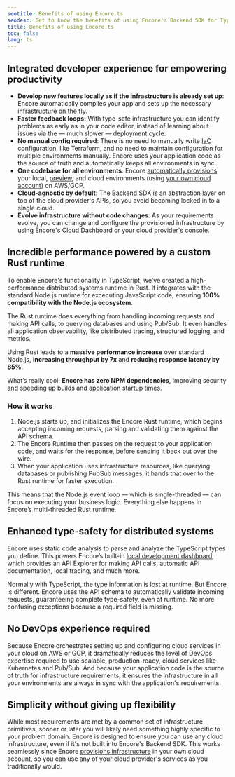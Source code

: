 ```yaml
---
seotitle: Benefits of using Encore.ts
seodesc: Get to know the benefits of using Encore's Backend SDK for TypeScript to build cloud-native backend applications.
title: Benefits of using Encore.ts
toc: false
lang: ts
---
```


## Integrated developer experience for empowering productivity

- **Develop new features locally as if the infrastructure is already set up**: Encore automatically compiles your app and sets up the necessary infrastructure on the fly.
- **Faster feedback loops:** With type-safe infrastructure you can identify problems as early as in your code editor, instead of learning about issues via the — much slower — deployment cycle.
- **No manual config required**: There is no need to manually write [IaC](/resources/infrastructure-as-code) configuration, like Terraform, and no need to maintain configuration for multiple environments manually. Encore uses your application code as the source of truth and automatically keeps all environments in sync.
- **One codebase for all environments**: Encore [automatically provisions](/docs/deploy/infra) your local, [preview](/docs/deploy/preview-environments), and cloud environments (using [your own cloud account](/docs/deploy/own-cloud)) on AWS/GCP.
- **Cloud-agnostic by default**: The Backend SDK is an abstraction layer on top of the cloud provider's APIs, so you avoid becoming locked in to a single cloud.
- **Evolve infrastructure without code changes**: As your requirements evolve, you can change and configure the provisioned infrastructure by using Encore's Cloud Dashboard or your cloud provider's console.
  
## Incredible performance powered by a custom Rust runtime

To enable Encore's functionality in TypeScript, we’ve created a high-performance distributed systems runtime in Rust.
It integrates with the standard Node.js runtime for excecuting JavaScript code, ensuring **100% compatibility with the Node.js ecosystem**.

The Rust runtime does everything from handling incoming requests and making API calls, to querying databases and using Pub/Sub.
It even handles all application observability, like distributed tracing, structured logging, and metrics.

Using Rust leads to a **massive performance increase** over standard Node.js, **increasing throughput by 7x** and **reducing response latency by 85%**.

What’s really cool: **Encore has zero NPM dependencies**, improving security and speeding up builds and application startup times.

### How it works

1. Node.js starts up, and initializes the Encore Rust runtime, which begins accepting incoming requests, parsing and validating them against the API schema.
2. The Encore Runtime then passes on the request to your application code, and waits for the response, before sending it back out over the wire.
3. When your application uses infrastructure resources, like querying databases or publishing PubSub messages, it hands that over to the Rust runtime for faster execution.

This means that the Node.js event loop — which is single-threaded — can focus on executing your business logic. Everything else happens in Encore’s multi-threaded Rust runtime.

## Enhanced type-safety for distributed systems

Encore uses static code analysis to parse and analyze the TypeScript types you define.
This powers Encore’s built-in [local development dashboard](/docs/observability/dev-dash), which provides an API Explorer for making API calls, automatic API documentation, local tracing, and much more.

Normally with TypeScript, the type information is lost at runtime. But Encore is different.
Encore uses the API schema to automatically validate incoming requests, guaranteeing complete type-safety, even at runtime.
No more confusing exceptions because a required field is missing.

## No DevOps experience required

Because Encore orchestrates setting up and configuring cloud services in your cloud on AWS or GCP, it dramatically reduces the level of DevOps expertise required to use scalable, production-ready, cloud services like Kubernetes and Pub/Sub. And because your application code is the source of truth for infrastructure requirements, it ensures the infrastructure in all your environments are always in sync with the application's requirements.

## Simplicity without giving up flexibility

While most requirements are met by a common set of infrastructure primitives, sooner or later you will likely need something highly specific to your problem domain. Encore is designed to ensure you can use any cloud infrastructure, even if it's not built into Encore's Backend SDK. This works seamlessly since Encore [provisions infrastructure](/docs/deploy/infra) in your own cloud account, so you can use any of your cloud provider's services as you traditionally would.
